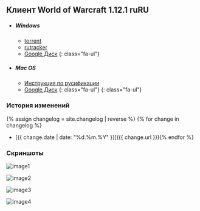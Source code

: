 ## Клиент World of Warcraft 1.12.1 ruRU

- ##### <i class="fa-li fa fa-windows"></i>Windows
    - <i class="fa-li fa fa-download"></i>[torrent](https://vk.com/doc-113603759_446406926)
    - <i class="fa-li fa fa-download"></i>[rutracker](https://rutracker.org/forum/viewtopic.php?t=2476597)
	- <i class="fa-li fa fa-download"></i>[Google Диск](https://drive.google.com/open?id=0B-r6YFN6uR1fYXpNWW5UY3FnZE0)
    {: class="fa-ul"}
- ##### <i class="fa-li fa fa-apple"></i>Mac OS
    - <i class="fa-li fa fa-vk"></i>[Инструкция по русификации](mac_instruction.html)
	- <i class="fa-li fa fa-download"></i>[Google Диск](https://drive.google.com/open?id=0B-r6YFN6uR1fOUktbEFsSzBiT2s)
    {: class="fa-ul"}
{: class="fa-ul"}

### История изменений

{% assign changelog = site.changelog | reverse %}
{% for change in changelog %}
- [{{ change.date | date: "%d.%m.%Y" }}]({{ change.url }}){% endfor %}

### Скриншоты

![image1](https://pp.userapi.com/c636520/v636520141/261f5/07TitaicJcQ.jpg)

![image2](https://pp.userapi.com/c633524/v633524941/15de7/6xZPCHJ_hec.jpg)

![image3](https://pp.userapi.com/c633524/v633524941/15e0c/GUoIw7uKeJ8.jpg)

![image4](https://pp.userapi.com/c633524/v633524941/15e3c/kJZeUjU83W0.jpg)
